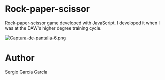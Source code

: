 # Rock-paper-scissor
Rock-paper-scissor game developed with JavaScript. I developed it when I was at the DAW's higher degree training cycle.

[![Captura-de-pantalla-6.png](https://i.postimg.cc/RFwpx7bW/Captura-de-pantalla-6.png)](https://postimg.cc/BLQBxK33)

# Author
Sergio García García
